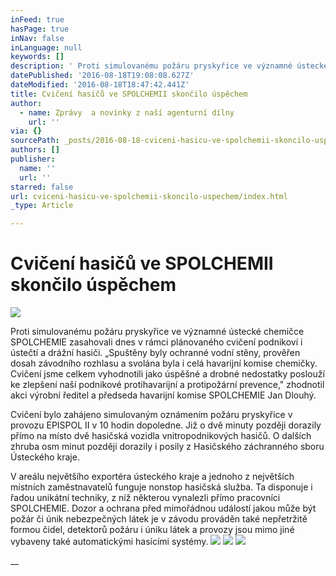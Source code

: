 ```yaml
---
inFeed: true
hasPage: true
inNav: false
inLanguage: null
keywords: []
description: ' Proti simulovanému požáru pryskyřice ve významné ústecké chemičce SPOLCHEMIE zasahovali dnes v rámci plánovaného cvičení podnikoví i ústečtí a drážní hasiči. „Spuštěny byly ochranné vodní stěny, prověřen dosah závodního rozhlasu a svolána byla i celá havarijní komise chemičky. Cvičení jsme celkem vyhodnotili jako úspěšné a drobné nedostatky poslouží ke zlepšení naší podnikové protihavarijní a protipožární prevence," zhodnotil akci výrobní ředitel a předseda havarijní komise SPOLCHEMIE Jan Dlouhý.'
datePublished: '2016-08-18T19:08:08.627Z'
dateModified: '2016-08-18T18:47:42.441Z'
title: Cvičení hasičů ve SPOLCHEMII skončilo úspěchem
author:
  - name: Zprávy  a novinky z naší agenturní dílny
    url: ''
via: {}
sourcePath: _posts/2016-08-18-cviceni-hasicu-ve-spolchemii-skoncilo-uspechem.md
authors: []
publisher:
  name: ''
  url: ''
starred: false
url: cviceni-hasicu-ve-spolchemii-skoncilo-uspechem/index.html
_type: Article

---
```

# Cvičení hasičů ve SPOLCHEMII skončilo úspěchem
![](https://the-grid-user-content.s3-us-west-2.amazonaws.com/35301cb2-cfed-4330-8512-9f9f04a70876.jpg)

Proti simulovanému požáru pryskyřice ve významné ústecké chemičce SPOLCHEMIE zasahovali dnes v rámci plánovaného cvičení podnikoví i ústečtí a drážní hasiči. „Spuštěny byly ochranné vodní stěny, prověřen dosah závodního rozhlasu a svolána byla i celá havarijní komise chemičky. Cvičení jsme celkem vyhodnotili jako úspěšné a drobné nedostatky poslouží ke zlepšení naší podnikové protihavarijní a protipožární prevence," zhodnotil akci výrobní ředitel a předseda havarijní komise SPOLCHEMIE Jan Dlouhý.

Cvičení bylo zahájeno simulovaným oznámením požáru pryskyřice v provozu EPISPOL II v 10 hodin dopoledne. Již o dvě minuty později dorazily přímo na místo dvě hasičská vozidla vnitropodnikových hasičů. O dalších zhruba osm minut později dorazily i posily z Hasičského záchranného sboru Ústeckého kraje.

V areálu největšího exportéra ústeckého kraje a jednoho z největších místních zaměstnavatelů funguje nonstop hasičská služba. Ta disponuje i řadou unikátní techniky, z níž některou vynalezli přímo pracovníci SPOLCHEMIE. Dozor a ochrana před mimořádnou událostí jakou může být požár či únik nebezpečných látek je v závodu prováděn také nepřetržitě formou čidel, detektorů požáru i úniku látek a provozy jsou mimo jiné vybaveny také automatickými hasícími systémy.
![](https://the-grid-user-content.s3-us-west-2.amazonaws.com/74a4e625-016f-4868-b707-6f222a5e51a8.jpg)
![](https://the-grid-user-content.s3-us-west-2.amazonaws.com/7262307d-8d5b-43ad-a513-ead8b4f2a77d.jpg)
![](https://the-grid-user-content.s3-us-west-2.amazonaws.com/d6edf1ae-3a4a-40c3-a828-7b4bc2c6cd86.jpg)

__